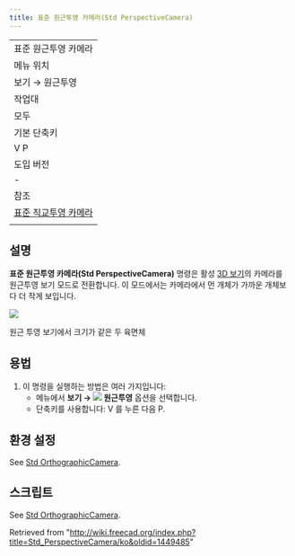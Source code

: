 ```yaml
---
title: 표준 원근투영 카메라(Std PerspectiveCamera)
---
```

|  |
| --- |
| 표준 원근투영 카메라 |
| 메뉴 위치 |
| 보기 → 원근투영 |
| 작업대 |
| 모두 |
| 기본 단축키 |
| V P |
| 도입 버전 |
| - |
| 참조 |
| [표준 직교투영 카메라](/Std_OrthographicCamera/ko "Std OrthographicCamera/ko") |
|  |

## 설명

**표준 원근투영 카메라(Std PerspectiveCamera)** 명령은 활성
[3D 보기](/3D_view/ko "3D view/ko")의 카메라를 원근투영 보기 모드로 전환합니다. 이 모드에서는 카메라에서 먼 개체가 가까운 개체보다 더 작게 보입니다.

![](/images/Std_PerspectiveCamera_example.svg)

원근 투영 보기에서 크기가 같은 두 육면체

## 용법

1. 이 명령을 실행하는 방법은 여러 가지입니다:
   * 메뉴에서 **보기 → ![](/images/Std_PerspectiveCamera.svg) 원근투영** 옵션을 선택합니다.
   * 단축키를 사용합니다: V 를 누른 다음 P.

## 환경 설정

See [Std OrthographicCamera](/Std_OrthographicCamera#Preferences "Std OrthographicCamera").

## 스크립트

See [Std OrthographicCamera](/Std_OrthographicCamera#Scripting "Std OrthographicCamera").

Retrieved from "<http://wiki.freecad.org/index.php?title=Std_PerspectiveCamera/ko&oldid=1449485>"